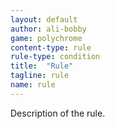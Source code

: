 ```yaml
---
layout: default
author: ali-bobby
game: polychrome
content-type: rule
rule-type: condition
title:  "Rule"
tagline: rule
name: rule
---
```


Description of the rule.